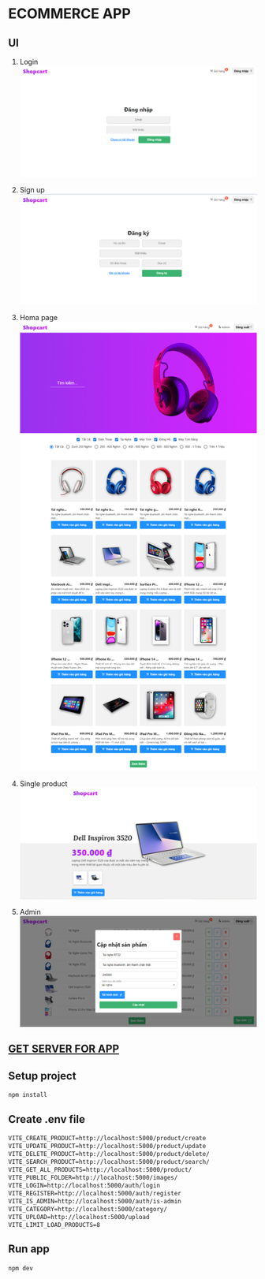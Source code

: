 # ECOMMERCE APP

## UI

1. Login
![login ui](./_media/login.png?raw=true)

1. Sign up
![sign up ui](./_media/signup.png?raw=true)

1. Homa page
![Home page](./_media/homepage.png?raw=true)

1. Single product
![Single product](./_media/single_product.png?raw=true)

1. Admin
![Admin ui](./_media/admin.png?raw=true)

## [GET SERVER FOR APP](https://github.com/DiepVanTy-2409/ecommerce_server) 

## Setup project

```
npm install
```

## Create .env file 
```
VITE_CREATE_PRODUCT=http://localhost:5000/product/create
VITE_UPDATE_PRODUCT=http://localhost:5000/product/update
VITE_DELETE_PRODUCT=http://localhost:5000/product/delete/
VITE_SEARCH_PRODUCT=http://localhost:5000/product/search/
VITE_GET_ALL_PRODUCTS=http://localhost:5000/product/
VITE_PUBLIC_FOLDER=http://localhost:5000/images/
VITE_LOGIN=http://localhost:5000/auth/login
VITE_REGISTER=http://localhost:5000/auth/register
VITE_IS_ADMIN=http://localhost:5000/auth/is-admin
VITE_CATEGORY=http://localhost:5000/category/
VITE_UPLOAD=http://localhost:5000/upload
VITE_LIMIT_LOAD_PRODUCTS=8
```

## Run app
```
npm dev
```









